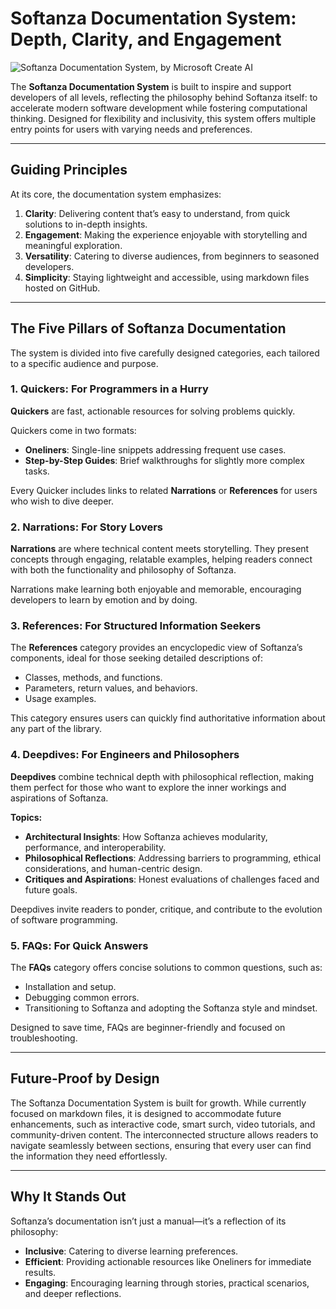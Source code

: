 # Softanza Documentation System: Depth, Clarity, and Engagement  
![Softanza Documentation System, by Microsoft Create AI](../images/stz-doc-system-overview.jpg)

The **Softanza Documentation System** is built to inspire and support developers of all levels, reflecting the philosophy behind Softanza itself: to accelerate modern software development while fostering computational thinking. Designed for flexibility and inclusivity, this system offers multiple entry points for users with varying needs and preferences.  

---

## **Guiding Principles**  

At its core, the documentation system emphasizes:  
1. **Clarity**: Delivering content that’s easy to understand, from quick solutions to in-depth insights.  
2. **Engagement**: Making the experience enjoyable with storytelling and meaningful exploration.  
3. **Versatility**: Catering to diverse audiences, from beginners to seasoned developers.  
4. **Simplicity**: Staying lightweight and accessible, using markdown files hosted on GitHub.  

---

## **The Five Pillars of Softanza Documentation**  

The system is divided into five carefully designed categories, each tailored to a specific audience and purpose.  

### 1. **Quickers**: **For Programmers in a Hurry**  
**Quickers** are fast, actionable resources for solving problems quickly.  

Quickers come in two formats:
- **Oneliners**: Single-line snippets addressing frequent use cases.  
- **Step-by-Step Guides**: Brief walkthroughs for slightly more complex tasks.  

Every Quicker includes links to related **Narrations** or **References** for users who wish to dive deeper.  


### 2. **Narrations**: **For Story Lovers**  
**Narrations** are where technical content meets storytelling. They present concepts through engaging, relatable examples, helping readers connect with both the functionality and philosophy of Softanza.

Narrations make learning both enjoyable and memorable, encouraging developers to learn by emotion and by doing.  


### 3. **References**: **For Structured Information Seekers**  
The **References** category provides an encyclopedic view of Softanza’s components, ideal for those seeking detailed descriptions of:  
- Classes, methods, and functions.  
- Parameters, return values, and behaviors.  
- Usage examples.  

This category ensures users can quickly find authoritative information about any part of the library.  


### 4. **Deepdives**: **For Engineers and Philosophers**  
**Deepdives** combine technical depth with philosophical reflection, making them perfect for those who want to explore the inner workings and aspirations of Softanza.  

**Topics:**
- **Architectural Insights**: How Softanza achieves modularity, performance, and interoperability.  
- **Philosophical Reflections**: Addressing barriers to programming, ethical considerations, and human-centric design.  
- **Critiques and Aspirations**: Honest evaluations of challenges faced and future goals.  

Deepdives invite readers to ponder, critique, and contribute to the evolution of software programming.  


### 5. **FAQs**: **For Quick Answers**  
The **FAQs** category offers concise solutions to common questions, such as:  
- Installation and setup.  
- Debugging common errors.  
- Transitioning to Softanza and adopting the Softanza style and mindset.  

Designed to save time, FAQs are beginner-friendly and focused on troubleshooting.  

---

## **Future-Proof by Design**  

The Softanza Documentation System is built for growth. While currently focused on markdown files, it is designed to accommodate future enhancements, such as interactive code, smart surch, video tutorials, and community-driven content. The interconnected structure allows readers to navigate seamlessly between sections, ensuring that every user can find the information they need effortlessly.  

---

## **Why It Stands Out**  

Softanza’s documentation isn’t just a manual—it’s a reflection of its philosophy:  
- **Inclusive**: Catering to diverse learning preferences.  
- **Efficient**: Providing actionable resources like Oneliners for immediate results.  
- **Engaging**: Encouraging learning through stories, practical scenarios, and deeper reflections.